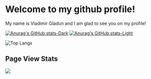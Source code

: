 # Welcome to my github profile!

My name is Vladimir Gladun and I am glad to see you on my profile!

[![Anurag's GitHub stats-Dark](https://github-readme-stats.vercel.app/api?username=GladunVladimir&hide_rank=true&show_icons=true&theme=dark#gh-dark-mode-only)](https://github.com/anuraghazra/github-readme-stats#gh-dark-mode-only)
[![Anurag's GitHub stats-Light](https://github-readme-stats.vercel.app/api?username=gladunVladimir&show_icons=true&theme=default#gh-light-mode-only)](https://github.com/anuraghazra/github-readme-stats#gh-light-mode-only)


![Top Langs](https://github-readme-stats.vercel.app/api/top-langs/?username=GladunVladimir&hide_progress=true&theme=dark#gh-dark-mode-only)



## Page View Stats
![](https://komarev.com/ghpvc/?username=GladunVladimir&color=grey)
